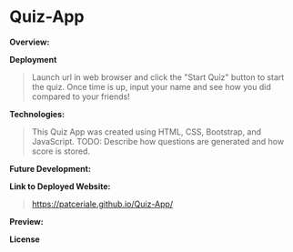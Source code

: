 # Quiz-App

**Overview:**

>

**Deployment**

> Launch url in web browser and click the "Start Quiz" button to start the quiz. Once time is up, input your name and see how you did compared to your friends!

**Technologies:**

> This Quiz App was created using HTML, CSS, Bootstrap, and JavaScript.
> TODO: Describe how questions are generated and how score is stored.

**Future Development:**

>

**Link to Deployed Website:**

> https://patceriale.github.io/Quiz-App/

**Preview:**

>

**License**

>
